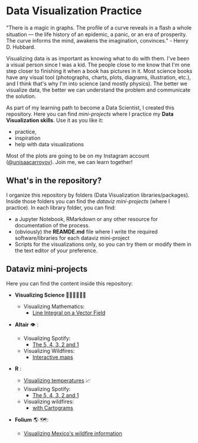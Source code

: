 # Data Visualization Practice
"There is a magic in graphs. The proﬁle of a curve reveals in a ﬂash a whole situation 
— the life history of an epidemic, a panic, or an era of prosperity. The curve informs 
the mind, awakens the imagination, convinces." - Henry D. Hubbard.

Visualizing data is as important as knowing what to do with them. I've been a visual 
person since I was a kid. The people close to me know that I'm one step closer to 
finishing it when a book has pictures in it. Most science books 
have any visual tool (photographs, charts, plots, diagrams, illustration, etc.), and I 
think that's why I'm into science (and mostly physics). The better we visualize data, 
the better we can understand the problem and communicate the solution.

As part of my learning path to become a Data Scientist, I created this repository. 
Here you can find _mini-projects_ where I practice my **Data Visualization skills**. 
Use it as you like it:
* practice,
* inspiration
* help with data visualizations

Most of the plots are going to be on my Instagram account 
([@unisaacarroyov](https://www.instagram.com/unisaacarroyov/)). Join me, we can learn together!

## What's in the repository?
I organize this repository by folders (Data Visualization libraries/packages). Inside those folders you can find the _dataviz mini-projects_ 
(where I practice). In each library folder, you can find:

* a Jupyter Notebook, RMarkdown or any other resource for documentation of the process.
* (obviously) the **REAMDE.md** file where I write the required software/libraries for each dataviz mini-project
* Scripts for the visualizations only, so you can try them or modify them in the text editor of your preference.

## Dataviz mini-projects
Here you can find the content inside this repository:
* **Visualizing Science :telescope::technologist::microscope::woman_scientist:**
  * Visualizing Mathematics:
    * [Line Integral on a Vector Field](https://github.com/isaacarroyov/data_visualization_practice/tree/master/Scientific_Visualization#line-integral-on-a-vector-field)
* **Altair** :eye: :
  * Visualizing Spotify:
    * [The 5, 4, 3, 2 and 1](https://github.com/isaacarroyov/data_visualization_practice/tree/master/Altair#the-5-4-3-2-and-1)
  * Visualizing Wildfires:
    * [Interactive maps](https://github.com/isaacarroyov/data_visualization_practice/tree/master/Altair#interactive-maps)
* **R** :
  * [Visualizing temperatures](https://github.com/isaacarroyov/data_visualization_practice/tree/master/R#visualizing-temperatures-01) :chart_with_upwards_trend:
  * Visualizing Spotify:
    * [The 5, 4, 3, 2 and 1](https://github.com/isaacarroyov/data_visualization_practice/tree/master/R#the-5-4-3-2-and-1)
  * Visualizing wildfires:
    * [with Cartograms](https://github.com/isaacarroyov/data_visualization_practice/tree/master/R#with-cartograms)

* **Folium** :earth_americas: :world_map::
  * [Visualizing Mexico's wildfire information](https://github.com/isaacarroyov/data_visualization_practice/tree/master/Folium/Wildfires)

